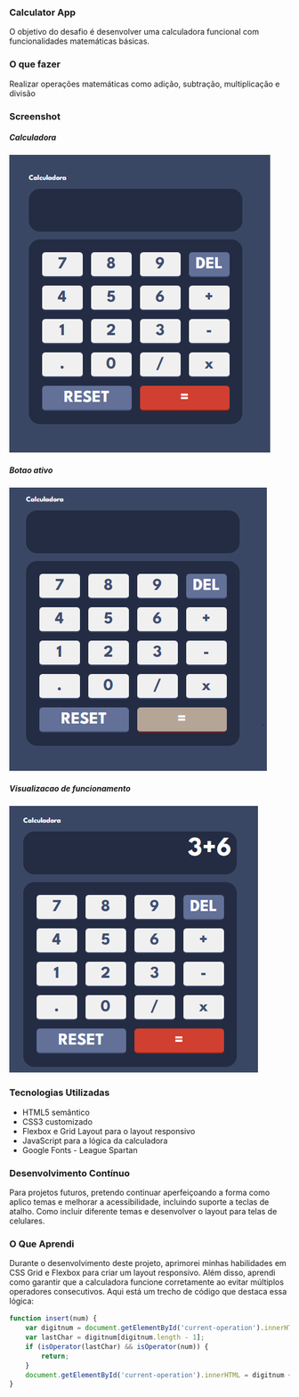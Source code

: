 ### Calculator App
O objetivo do desafio é desenvolver uma calculadora funcional com funcionalidades matemáticas básicas.

### O que fazer
Realizar operações matemáticas como adição, subtração, multiplicação e divisão

### Screenshot
##### Calculadora
<img src="./images/Calculadora.PNG">

##### Botao ativo
<img src="./images/CalculadoraActiveBottom.PNG">

##### Visualizacao de funcionamento
<img src="./images/CalculadoraShow.PNG">

### Tecnologias Utilizadas
- HTML5 semântico
- CSS3 customizado
- Flexbox e Grid Layout para o layout responsivo
- JavaScript para a lógica da calculadora
- Google Fonts - League Spartan
  
### Desenvolvimento Contínuo
Para projetos futuros, pretendo continuar aperfeiçoando a forma como aplico temas e melhorar a acessibilidade, incluindo suporte a teclas de atalho.
Como incluir diferente temas e desenvolver o layout para telas de celulares. 

### O Que Aprendi
Durante o desenvolvimento deste projeto, aprimorei minhas habilidades em CSS Grid e Flexbox para criar um layout responsivo. Além disso, aprendi como garantir que a calculadora funcione corretamente ao evitar múltiplos operadores consecutivos. Aqui está um trecho de código que destaca essa lógica:
```js
function insert(num) {
    var digitnum = document.getElementById('current-operation').innerHTML;
    var lastChar = digitnum[digitnum.length - 1];
    if (isOperator(lastChar) && isOperator(num)) {
        return;
    }
    document.getElementById('current-operation').innerHTML = digitnum + num;
}
